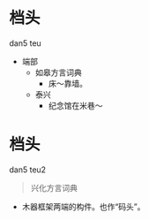 # 档头
dan5 teu
+ 端部
  * 如皋方言词典
    - 床～靠墙。
  * 泰兴
    - 纪念馆在米巷～

# 档头
dan5 teu2
> 兴化方言词典
- 木器框架两端的构件。也作“码头”。

